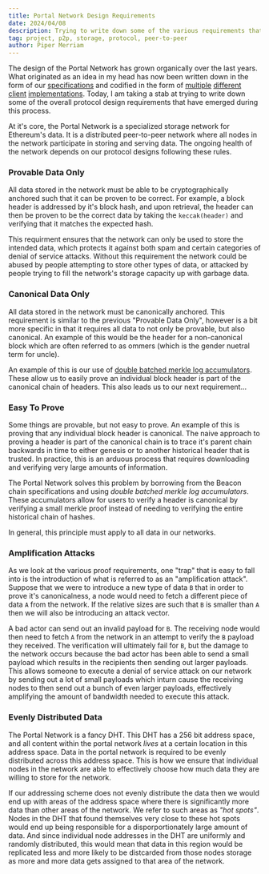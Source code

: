 ```yaml
---
title: Portal Network Design Requirements
date: 2024/04/08
description: Trying to write down some of the various requirements that are required for Portal Network protocol designs.
tag: project, p2p, storage, protocol, peer-to-peer
author: Piper Merriam
---
```


The design of the Portal Network has grown organically over the last years.  What originated as an idea in my head has now been written down in the form of our [specifications](https://github.com/ethereum/portal-network-specs) and codified in the form of [multiple](https://github.com/optimism-java/shisui) [different](https://github.com/ethereumjs/ultralight) [client](https://github.com/status-im/nimbus-eth1/tree/master/fluffy) [implementations](https://github.com/ethereum/trin/).  Today, I am taking a stab at trying to write down some of the overall protocol design requirements that have emerged during this process.

At it's core, the Portal Network is a specialized storage network for
Ethereum's data.  It is a distributed peer-to-peer network where all nodes in
the network participate in storing and serving data.  The ongoing health of the
network depends on our protocol designs following these rules.

### Provable Data Only

All data stored in the network must be able to be cryptographically anchored
such that it can be proven to be correct.  For example, a block header is
addressed by it's block hash, and upon retrieval, the header can then be proven
to be the correct data by taking the `keccak(header)` and verifying that it
matches the expected hash.

This requirment ensures that the network can only be used to store the intended
data, which protects it against both spam and certain categories of denial of
service attacks.  Without this requirement the network could be abused by
people attempting to store other types of data, or attacked by people trying to
fill the network's storage capacity up with garbage data.

### Canonical Data Only

All data stored in the network must be canonically anchored.  This requirement
is similar to the previous "Provable Data Only", however is a bit more specific
in that it requires all data to not only be provable, but also canonical.  An
example of this would be the header for a non-canonical block which are often
referred to as ommers (which is the gender nuetral term for uncle).  

An example of this is our use of [double batched merkle log
accumulators](https://github.com/ethereum/EIPs/pull/8277).  These allow us to
easily prove an individual block header is part of the canonical chain of
headers.  This also leads us to our next requirement...

### Easy To Prove

Some things are provable, but not easy to prove.  An example of this is proving
that any individual block header is canonical.  The naive approach to proving a
header is part of the canonical chain is to trace it's parent chain backwards
in time to either genesis or to another historical header that is trusted.  In
practice, this is an arduous process that requires downloading and verifying
very large amounts of information.

The Portal Network solves this problem by borrowing from the Beacon chain
specifications and using *double batched merkle log accumulators*.  These
accumulators allow for users to verify a header is canonical by verifying a
small merkle proof instead of needing to verifying the entire historical chain
of hashes.

In general, this principle must apply to all data in our networks.


### Amplification Attacks

As we look at the various proof requirements, one "trap" that is easy to fall
into is the introduction of what is referred to as an "amplification attack".
Suppose that we were to introduce a new type of data `B` that in order to prove
it's canonicalness, a node would need to fetch a different piece of data `A`
from the network.  If the relative sizes are such that `B` is smaller than `A`
then we will also be introducing an attack vector.  

A bad actor can send out an invalid payload for `B`.  The receiving node would
then need to fetch `A` from the network in an attempt to verify the `B` payload
they received.  The verification will ultimately fail for `B`, but the damage
to the network occurs because the bad actor has been able to send a small
payload which results in the recipients then sending out larger payloads.  This
allows someone to execute a denial of service attack on our network by sending
out a lot of small payloads which inturn cause the receiving nodes to then send
out a bunch of even larger payloads, effectively amplifying the amount of
bandwidth needed to execute this attack.


### Evenly Distributed Data

The Portal Network is a fancy DHT.  This DHT has a 256 bit address space, and
all content within the portal network *lives* at a certain location in this
address space.  Data in the portal network is required to be evenly distributed
across this address space.  This is how we ensure that individual nodes in the
network are able to effectively choose how much data they are willing to store
for the network.

If our addressing scheme does not evenly distribute the data then we would end
up with areas of the address space where there is significantly more data than
other areas of the network.  We refer to such areas as *"hot spots"*.  Nodes in
the DHT that found themselves very close to these hot spots would end up being
responsible for a disporportionately large amount of data.  And since
individual node addresses in the DHT are uniformly and randomly distributed,
this would mean that data in this region would be replicated less and more
likely to be distcarded from those nodes storage as more and more data gets
assigned to that area of the network.
